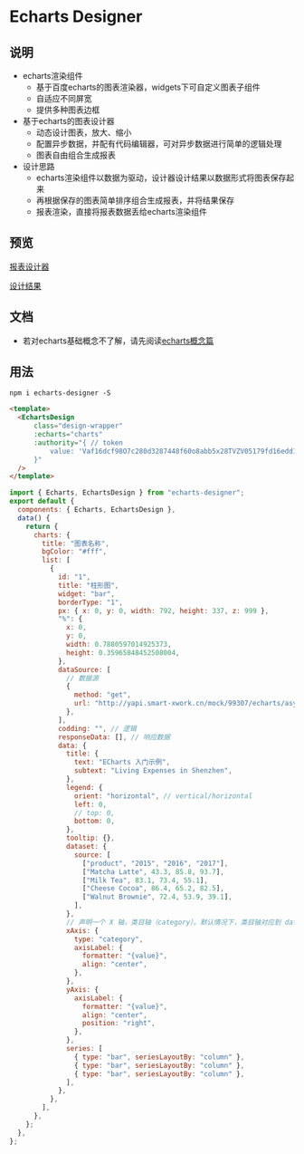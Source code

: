 # Echarts Designer

## 说明
* echarts渲染组件
  * 基于百度echarts的图表渲染器，widgets下可自定义图表子组件    
  * 自适应不同屏宽 
  * 提供多种图表边框 
* 基于echarts的图表设计器
  * 动态设计图表，放大、缩小
  * 配置异步数据，并配有代码编辑器，可对异步数据进行简单的逻辑处理 
  * 图表自由组合生成报表
* 设计思路
  * echarts渲染组件以数据为驱动，设计器设计结果以数据形式将图表保存起来 
  * 再根据保存的图表简单排序组合生成报表，并将结果保存  
  * 报表渲染，直接将报表数据丢给echarts渲染组件

## 预览
[报表设计器](https://www.shandawang.com/echarts-designer/#/)  

[设计结果](https://www.shandawang.com/echarts-designer/#/echarts)  

## 文档
* 若对echarts基础概念不了解，请先阅读[echarts概念篇](https://echarts.apache.org/handbook/zh/concepts/visual-map)

## 用法
```
npm i echarts-designer -S
```

```html
<template>
  <EchartsDesign
      class="design-wrapper"
      :echarts="charts"
      :authority="{ // token
          value: 'Vaf16dcf98O7c280d3287448f60o8abb5x28TVZV05179fd16edd177NXT6R',
      }"
  />
</template>
```

```js
import { Echarts, EchartsDesign } from "echarts-designer";
export default {
  components: { Echarts, EchartsDesign },
  data() {
    return {
      charts: {
        title: "图表名称",
        bgColor: "#fff",
        list: [
          {
            id: "1",
            title: "柱形图",
            widget: "bar",
            borderType: "1",
            px: { x: 0, y: 0, width: 792, height: 337, z: 999 },
            "%": {
              x: 0,
              y: 0,
              width: 0.7880597014925373,
              height: 0.35965848452508004,
            },
            dataSource: [
              // 数据源
              {
                method: "get",
                url: "http://yapi.smart-xwork.cn/mock/99307/echarts/asyncPath",
              },
            ],
            codding: "", // 逻辑
            responseData: [], // 响应数据
            data: {
              title: {
                text: "ECharts 入门示例",
                subtext: "Living Expenses in Shenzhen",
              },
              legend: {
                orient: "horizontal", // vertical/horizontal
                left: 0,
                // top: 0,
                bottom: 0,
              },
              tooltip: {},
              dataset: {
                source: [
                  ["product", "2015", "2016", "2017"],
                  ["Matcha Latte", 43.3, 85.8, 93.7],
                  ["Milk Tea", 83.1, 73.4, 55.1],
                  ["Cheese Cocoa", 86.4, 65.2, 82.5],
                  ["Walnut Brownie", 72.4, 53.9, 39.1],
                ],
              },
              // 声明一个 X 轴，类目轴（category）。默认情况下，类目轴对应到 dataset 第一列。
              xAxis: {
                type: "category",
                axisLabel: {
                  formatter: "{value}",
                  align: "center",
                },
              },
              yAxis: {
                axisLabel: {
                  formatter: "{value}",
                  align: "center",
                  position: "right",
                },
              },
              series: [
                { type: "bar", seriesLayoutBy: "column" },
                { type: "bar", seriesLayoutBy: "column" },
                { type: "bar", seriesLayoutBy: "column" },
              ],
            },
          },
        ],
      },
    };
  },
};
```
